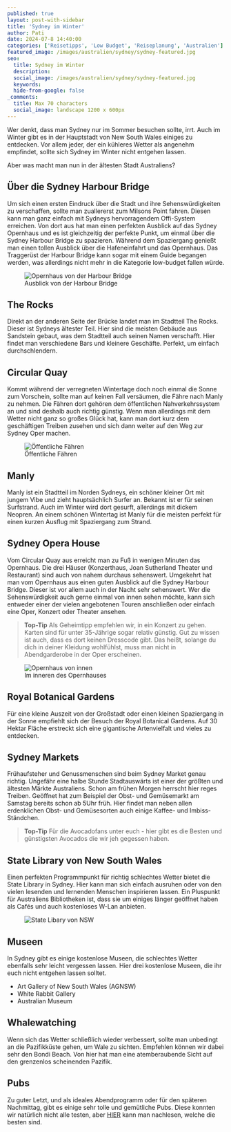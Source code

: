 ```yaml
---
published: true
layout: post-with-sidebar
title: 'Sydney im Winter'
author: Pati
date: 2024-07-8 14:40:00
categories: ['Reisetipps', 'Low Budget', 'Reiseplanung', 'Australien']
featured_image: /images/australien/sydney/sydney-featured.jpg
seo:
  title: Sydney im Winter
  description:
  social_image: /images/australien/sydney/sydney-featured.jpg
  keywords:
  hide-from-google: false
_comments:
  title: Max 70 characters
  social_image: landscape 1200 x 600px
---
```

Wer denkt, dass man Sydney nur im Sommer besuchen sollte, irrt. Auch im Winter gibt es in der Hauptstadt von New South Wales einiges zu entdecken. Vor allem jeder, der ein kühleres Wetter als angenehm empfindet, sollte sich Sydney im Winter nicht entgehen lassen. 

Aber was macht man nun in der ältesten Stadt Australiens?

## Über die Sydney Harbour Bridge
Um sich einen ersten Eindruck über die Stadt und ihre Sehenswürdigkeiten zu verschaffen, sollte man zuallererst zum Milsons Point fahren. Diesen kann man ganz einfach mit Sydneys hervorragendem Offi-System erreichen. Von dort aus hat man einen perfekten Ausblick auf das Sydney Opernhaus und es ist gleichzeitig der perfekte Punkt, um einmal über die Sydney Harbour Bridge zu spazieren. Während dem Spaziergang genießt man einen tollen Ausblick über die Hafeneinfahrt und das Opernhaus. 
Das Traggerüst der Harbour Bridge kann sogar mit einem Guide begangen werden, was allerdings nicht mehr in die Kategorie low-budget fallen würde.

<figure class="img1">
 	<img src="/images/australien/sydney/sydney-featured.jpg" alt="Opernhaus von der Harbour Bridge">
  <figcaption> Ausblick von der Harbour Bridge</figcaption>
</figure>

## The Rocks
Direkt an der anderen Seite der Brücke landet man im Stadtteil The Rocks. Dieser ist Sydneys ältester Teil. Hier sind die meisten Gebäude aus Sandstein gebaut, was dem Stadtteil auch seinen Namen verschafft. Hier findet man verschiedene Bars und kleinere Geschäfte. Perfekt, um einfach durchschlendern.

## Circular Quay
Kommt während der verregneten Wintertage doch noch einmal die Sonne zum Vorschein, sollte man auf keinen Fall versäumen, die Fähre nach Manly zu nehmen. Die Fähren dort gehören dem öffentlichen Nahverkehrssystem an und sind deshalb auch richtig günstig. Wenn man allerdings mit dem Wetter nicht ganz so großes Glück hat, kann man dort kurz dem geschäftigen Treiben zusehen und sich dann weiter auf den Weg zur Sydney Oper machen.

<figure class="img1">
 	<img src="/images/australien/sydney/sydney-1.jpg" alt="Öffentliche Fähren">
  <figcaption> Öffentliche Fähren</figcaption>
</figure>

## Manly 
Manly ist ein Stadtteil im Norden Sydneys, ein schöner kleiner Ort mit jungem Vibe und zieht hauptsächlich Surfer an. Bekannt ist er für seinen Surfstrand. Auch im Winter wird dort gesurft, allerdings mit dickem Neopren. An einem schönen Wintertag ist Manly für die meisten perfekt für einen kurzen Ausflug mit Spaziergang zum Strand. 

## Sydney Opera House
Vom Circular Quay aus erreicht man zu Fuß in wenigen Minuten das Opernhaus. Die drei Häuser (Konzerthaus, Joan Sutherland Theater und Restaurant) sind auch von nahem durchaus sehenswert. Umgekehrt hat man vom Opernhaus aus einen guten Ausblick auf die Sydney Harbour Bridge. Dieser ist vor allem auch in der Nacht sehr sehenswert.
Wer die Sehenswürdigkeit auch gerne einmal von innen sehen möchte, kann sich entweder einer der vielen angebotenen Touren anschließen oder einfach eine Oper, Konzert oder Theater ansehen. 
> **Top-Tip** Als Geheimtipp empfehlen wir, in ein Konzert zu gehen. Karten sind für unter 35-Jährige sogar relativ günstig. Gut zu wissen ist auch, dass es dort keinen Dresscode gibt. Das heißt, solange du dich in deiner Kleidung wohlfühlst, muss man nicht in Abendgarderobe in der Oper erscheinen. 

<figure class="img1">
 	<img src="/images/australien/sydney/sydney-1.jpg" alt="Opernhaus von innen">
  <figcaption> Im inneren des Opernhauses</figcaption>
</figure>


## Royal Botanical Gardens
Für eine kleine Auszeit von der Großstadt oder einen kleinen Spaziergang in der Sonne empfiehlt sich der Besuch der Royal Botanical Gardens. Auf 30 Hektar Fläche erstreckt sich eine gigantische Artenvielfalt und vieles zu entdecken. 


## Sydney Markets
Frühaufsteher und Genussmenschen sind beim Sydney Market genau richtig. Ungefähr eine halbe Stunde Stadtauswärts ist einer der größten und ältesten Märkte Australiens. Schon am frühen Morgen herrscht hier reges Treiben. Geöffnet hat zum Beispiel der Obst- und Gemüsemarkt am Samstag bereits schon ab 5Uhr früh. Hier findet man neben allen erdenklichen Obst- und Gemüsesorten auch einige Kaffee- und Imbiss- Ständchen.
> **Top-Tip** Für die Avocadofans unter euch - hier gibt es die Besten und günstigsten Avocados die wir jeh gegessen haben. 

## State Library von New South Wales
Einen perfekten Programmpunkt für richtig schlechtes Wetter bietet die State Library in Sydney. Hier kann man sich einfach ausruhen oder von den vielen lesenden und lernenden Menschen inspirieren lassen. Ein Pluspunkt für Australiens Bibliotheken ist, dass sie um einiges länger geöffnet haben als Cafés und auch kostenloses W-Lan anbieten.

<figure class="img1">
 	<img src="/images/australien/sydney/sydney-1.jpg" alt="State Libary von NSW">
</figure>

## Museen
In Sydney gibt es einige kostenlose Museen, die schlechtes Wetter ebenfalls sehr leicht vergessen lassen. Hier drei kostenlose Museen, die ihr euch nicht entgehen lassen solltet.
- Art Gallery of New South Wales (AGNSW)
- White Rabbit Gallery
- Australian Museum

## Whalewatching 
Wenn sich das Wetter schließlich wieder verbessert, sollte man unbedingt an die Pazifikküste gehen, um Wale zu sichten. Empfehlen können wir dabei sehr den Bondi Beach. Von hier hat man eine atemberaubende Sicht auf den grenzenlos scheinenden Pazifik.

## Pubs
Zu guter Letzt, und als ideales Abendprogramm oder für den späteren Nachmittag, gibt es einige sehr tolle und gemütliche Pubs. Diese konnten wir natürlich nicht alle testen, aber [HIER](https://www.timeout.com/sydney/bars/the-best-pubs-with-fireplaces-in-sydney) kann man nachlesen, welche die besten sind.
